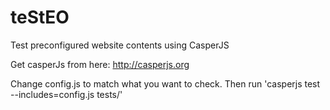 teStEO
======

Test preconfigured website contents using CasperJS

Get casperJs from here: http://casperjs.org

Change config.js to match what you want to check.
Then run 'casperjs test --includes=config.js tests/'
